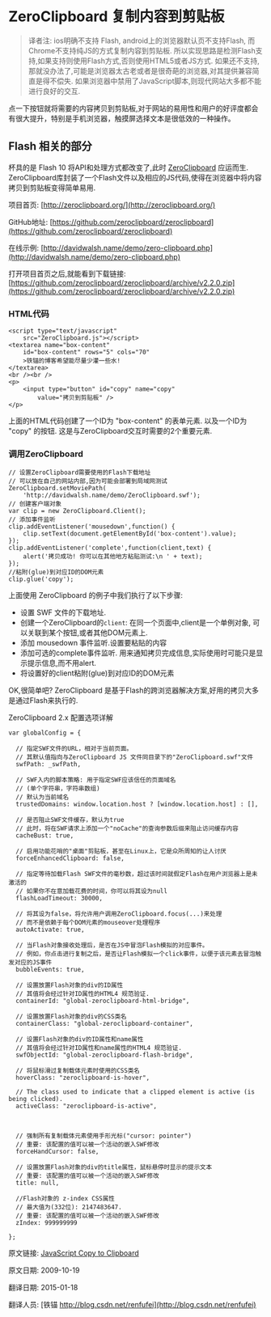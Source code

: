 ZeroClipboard 复制内容到剪贴板
==

>译者注: ios明确不支持 Flash, android上的浏览器默认页不支持Flash, 而Chrome不支持纯JS的方式复制内容到剪贴板. 所以实现思路是检测Flash支持,如果支持则使用Flash方式,否则使用HTML5或者JS方式. 如果还不支持,那就没办法了,可能是浏览器太古老或者是很奇葩的浏览器,对其提供兼容简直是得不偿失. 如果浏览器中禁用了JavaScript脚本,则现代网站大多都不能进行良好的交互.

点一下按钮就将需要的内容拷贝到剪贴板,对于网站的易用性和用户的好评度都会有很大提升，特别是手机浏览器，触摸屏选择文本是很低效的一种操作。

## Flash 相关的部分

杯具的是 Flash 10 将API和处理方式都改变了,此时 [ZeroClipboard](https://github.com/zeroclipboard/zeroclipboard) 应运而生. ZeroClipboard库封装了一个Flash文件以及相应的JS代码,使得在浏览器中将内容拷贝到剪贴板变得简单易用.

项目首页: [http://zeroclipboard.org/](http://zeroclipboard.org/)

GitHub地址: [https://github.com/zeroclipboard/zeroclipboard](https://github.com/zeroclipboard/zeroclipboard)

在线示例: [http://davidwalsh.name/demo/zero-clipboard.php](http://davidwalsh.name/demo/zero-clipboard.php)

打开项目首页之后,就能看到下载链接: [https://github.com/zeroclipboard/zeroclipboard/archive/v2.2.0.zip](https://github.com/zeroclipboard/zeroclipboard/archive/v2.2.0.zip)

### HTML代码

	<script type="text/javascript" 
		src="ZeroClipboard.js"></script>
	<textarea name="box-content" 
		id="box-content" rows="5" cols="70"
		>铁锚的博客希望能尽量少灌一些水!
	</textarea>
	<br /><br />
	<p>
		<input type="button" id="copy" name="copy" 
			value="拷贝到剪贴板" />
	</p>

上面的HTML代码创建了一个ID为 "box-content" 的表单元素. 以及一个ID为 "copy" 的按钮. 这是与ZeroClipboard交互时需要的2个重要元素.

### 调用ZeroClipboard

	// 设置ZeroClipboard需要使用的Flash下载地址
	// 可以放在自己的网站内部,因为可能会部署到局域网测试
	ZeroClipboard.setMoviePath(
		'http://davidwalsh.name/demo/ZeroClipboard.swf');
	// 创建客户端对象
	var clip = new ZeroClipboard.Client();
	// 添加事件监听
	clip.addEventListener('mousedown',function() {
		clip.setText(document.getElementById('box-content').value);
	});
	clip.addEventListener('complete',function(client,text) {
		alert('拷贝成功! 你可以在其他地方粘贴测试:\n ' + text);
	});
	//粘附(glue)到对应ID的DOM元素
	clip.glue('copy');

上面使用 ZeroClipboard 的例子中我们执行了以下步骤:

- 设置 SWF 文件的下载地址.
- 创建一个ZeroClipboard的`client`: 在同一个页面中,client是一个单例对象, 可以关联到某个按钮,或者其他DOM元素上.
- 添加 mousedown 事件监听.设置要粘贴的内容
- 添加可选的complete事件监听. 用来通知拷贝完成信息,实际使用时可能只是显示提示信息,而不用alert.
- 将设置好的client粘附(glue)到对应ID的DOM元素

OK,很简单吧? ZeroClipboard 是基于Flash的跨浏览器解决方案,好用的拷贝大多是通过Flash来执行的.

ZeroClipboard 2.x 配置选项详解

	var globalConfig = {

	  // 指定SWF文件的URL，相对于当前页面。
	  // 其默认值指向与ZeroClipboard JS 文件同目录下的"ZeroClipboard.swf"文件
	  swfPath: _swfPath,

	  // SWF入内的脚本策略: 用于指定SWF应该信任的页面域名
	  // (单个字符串，字符串数组)
	  // 默认为当前域名
	  trustedDomains: window.location.host ? [window.location.host] : [],

	  // 是否阻止SWF文件缓存，默认为true
	  // 此时，将在SWF请求上添加一个"noCache"的查询参数后缀来阻止访问缓存内容
	  cacheBust: true,

	  // 启用功能花哨的"桌面"剪贴板，甚至在Linux上，它是众所周知的让人讨厌
	  forceEnhancedClipboard: false,

	  // 指定等待加载Flash SWF文件的毫秒数，超过该时间就假定Flash在用户浏览器上是未激活的
	  // 如果你不在意加载花费的时间，你可以将其设为null
	  flashLoadTimeout: 30000,

	  // 将其设为false，将允许用户调用ZeroClipboard.focus(...)来处理
	  // 而不是依赖于每个DOM元素的mouseover处理程序
	  autoActivate: true,

	  // 当Flash对象接收处理后，是否在JS中冒泡Flash模拟的对应事件。
	  // 例如，你点击进行复制之后，是否让Flash模拟一个click事件，以便于该元素去冒泡触发对应的JS事件
	  bubbleEvents: true,

	  // 设置放置Flash对象的div的ID属性
	  // 其值将会经过针对ID属性的HTML4 规范验证.
	  containerId: "global-zeroclipboard-html-bridge",

	  // 设置放置Flash对象的div的CSS类名
	  containerClass: "global-zeroclipboard-container",

	  // 设置Flash对象的div的ID属性和name属性
	  // 其值将会经过针对ID属性和name属性的HTML4 规范验证.
	  swfObjectId: "global-zeroclipboard-flash-bridge",

	  // 将鼠标滑过复制载体元素时使用的CSS类名
	  hoverClass: "zeroclipboard-is-hover",

	  // The class used to indicate that a clipped element is active (is being clicked).
	  activeClass: "zeroclipboard-is-active",



	  // 强制所有复制载体元素使用手形光标("cursor: pointer")
	  // 重要: 该配置的值可以被一个活动的嵌入SWF修改
	  forceHandCursor: false,

	  // 设置放置Flash对象的div的title属性，鼠标悬停时显示的提示文本
	  // 重要: 该配置的值可以被一个活动的嵌入SWF修改
	  title: null,

	  //Flash对象的 z-index CSS属性
	  // 最大值为(332位): 2147483647.
	  // 重要: 该配置的值可以被一个活动的嵌入SWF修改
	  zIndex: 999999999

	};


原文链接: [JavaScript Copy to Clipboard](http://davidwalsh.name/clipboard)

原文日期: 2009-10-19

翻译日期: 2015-01-18

翻译人员: [铁锚 http://blog.csdn.net/renfufei](http://blog.csdn.net/renfufei)

